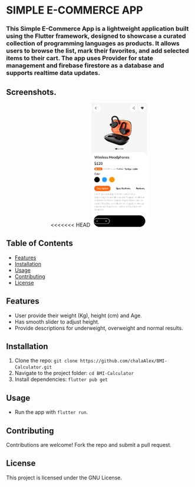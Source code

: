 # SIMPLE E-COMMERCE APP

### This Simple E-Commerce App is a lightweight application built using the Flutter framework, designed to showcase a curated collection of programming languages as products. It allows users to browse the list, mark their favorites, and add selected items to their cart. The app uses Provider for state management and firebase firestore as a database and supports realtime data updates.
## Screenshots.
<p align="center">
<<<<<<< HEAD
  <img src="flutter_01.png" alt="Image 1" width="30%" />
</p>

## Table of Contents
- [Features](#features)
- [Installation](#installation)
- [Usage](#usage)
- [Contributing](#contributing)
- [License](#license)

## Features
- User provide their weight (Kg), height (cm) and Age.
- Has smooth slider to adjust height.
- Provide descriptions for underweight, overweight and normal results.

## Installation
1. Clone the repo: `git clone https://github.com/chalaAlex/BMI-Calculator.git`
2. Navigate to the project folder: `cd BMI-Calculator`
3. Install dependencies: `flutter pub get`

## Usage
- Run the app with `flutter run`.

## Contributing
Contributions are welcome! Fork the repo and submit a pull request.

## License
This project is licensed under the GNU License.
